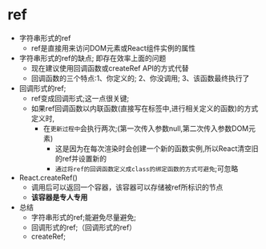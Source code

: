 # ref
- 字符串形式的ref
    - ref是直接用来访问DOM元素或React组件实例的属性
- 字符串形式的ref的缺点; 即存在效率上面的问题
    - 现在建议使用回调函数或createRef API的方式代替
    - 回调函数的三个特点:1、你定义的; 2、你没调用; 3、该函数最终执行了
- 回调形式的ref;
    - ref变成回调形式;这一点很关键;
    - 如果ref回调函数以内联函数(直接写在标签中,进行相关定义的函数)的方式定义时,
        - 在`更新过程中`会执行两次;(第一次传入参数null,第二次传入参数DOM元素)
            - 这是因为在每次渲染时会创建一个新的函数实例,所以React清空旧的ref并设置新的
            - `通过将ref的回调函数定义成class的绑定函数的方式可避免`;可忽略
- React.createRef()
    - 调用后可以返回一个容器，该容器可以存储被ref所标识的节点
    - **该容器是专人专用**
- 总结
    - 字符串形式的ref;能避免尽量避免;
    - 回调形式的ref;（回调形式的ref）
    - createRef;








